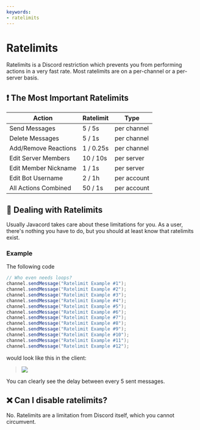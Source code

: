 ```yaml
---
keywords:
- ratelimits
---
```


# Ratelimits

Ratelimits is a Discord restriction which prevents you from performing actions in a very fast rate.
Most ratelimits are on a per-channel or a per-server basis.

## :exclamation: The Most Important Ratelimits

| Action               | Ratelimit | Type        |
| -------------------- | --------- | ----------- |
| Send Messages        | 5 / 5s    | per channel |
| Delete Messages      | 5 / 1s    | per channel |
| Add/Remove Reactions | 1 / 0.25s | per channel |
| Edit Server Members  | 10 / 10s  | per server  |
| Edit Member Nickname | 1 / 1s    | per server  |
| Edit Bot Username    | 2 / 1h    | per account |
| All Actions Combined | 50 / 1s   | per account |

## :muscle: Dealing with Ratelimits

Usually Javacord takes care about these limitations for you. 
As a user, there's nothing you have to do, but you should at least know that ratelimits exist.

### Example

The following code
```java
// Who even needs loops?
channel.sendMessage("Ratelimit Example #1");
channel.sendMessage("Ratelimit Example #2");
channel.sendMessage("Ratelimit Example #3");
channel.sendMessage("Ratelimit Example #4");
channel.sendMessage("Ratelimit Example #5");
channel.sendMessage("Ratelimit Example #6");
channel.sendMessage("Ratelimit Example #7");
channel.sendMessage("Ratelimit Example #8");
channel.sendMessage("Ratelimit Example #9");
channel.sendMessage("Ratelimit Example #10");
channel.sendMessage("Ratelimit Example #11");
channel.sendMessage("Ratelimit Example #12");
```

would look like this in the client:

>![](https://i.imgur.com/ailPCdH.gif)

You can clearly see the delay between every 5 sent messages.

## :x: Can I disable ratelimits?

No. Ratelimits are a limitation from Discord itself, which you cannot circumvent.